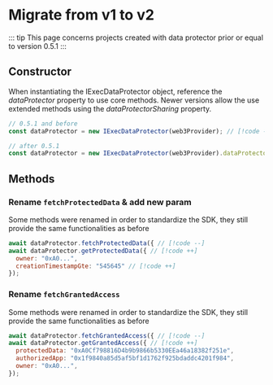 # Migrate from v1 to v2

::: tip
This page concerns projects created with data protector prior or equal to version 0.5.1
:::

## Constructor

When instantiating the IExecDataProtector object, reference the _dataProtector_ property to use core methods. Newer versions allow the use extended methods using the _dataProtectorSharing_ property.

```js
// 0.5.1 and before
const dataProtector = new IExecDataProtector(web3Provider); // [!code --]

// after 0.5.1
const dataProtector = new IExecDataProtector(web3Provider).dataProtector; // [!code ++]
```

## Methods

### Rename `fetchProtectedData` & add new param

Some methods were renamed in order to standardize the SDK, they still provide the same functionalities as before

```js
await dataProtector.fetchProtectedData({ // [!code --]
await dataProtector.getProtectedData({ // [!code ++]
  owner: "0xA0...",
  creationTimestampGte: "545645" // [!code ++]
});
```

### Rename `fetchGrantedAccess`

Some methods were renamed in order to standardize the SDK, they still provide the same functionalities as before

```js
await dataProtector.fetchGrantedAccess({ // [!code --]
await dataProtector.getGrantedAccess({ // [!code ++]
  protectedData: "0xA0Cf798816D4b9b9866b5330EEa46a18382f251e",
  authorizedApp: "0x1f9840a85d5af5bf1d1762f925bdaddc4201f984",
  owner: "0xA0...",
});
```
